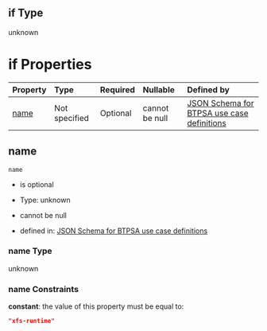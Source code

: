 ## if Type

unknown

# if Properties

| Property      | Type          | Required | Nullable       | Defined by                                                                                                                                                                                                          |
| :------------ | :------------ | :------- | :------------- | :------------------------------------------------------------------------------------------------------------------------------------------------------------------------------------------------------------------ |
| [name](#name) | Not specified | Optional | cannot be null | [JSON Schema for BTPSA use case definitions](btpsa-usecase-properties-services-items-allof-1-then-allof-117-if-properties-name.md "undefined#/properties/services/items/allOf/1/then/allOf/117/if/properties/name") |

## name



`name`

*   is optional

*   Type: unknown

*   cannot be null

*   defined in: [JSON Schema for BTPSA use case definitions](btpsa-usecase-properties-services-items-allof-1-then-allof-117-if-properties-name.md "undefined#/properties/services/items/allOf/1/then/allOf/117/if/properties/name")

### name Type

unknown

### name Constraints

**constant**: the value of this property must be equal to:

```json
"xfs-runtime"
```
